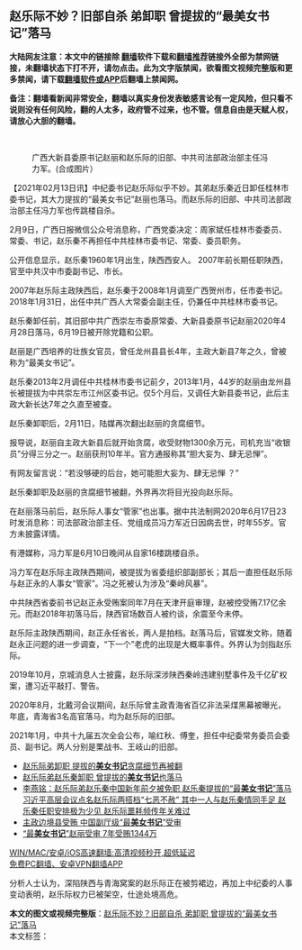  <h2>赵乐际不妙？旧部自杀 弟卸职 曾提拔的“最美女书记”落马</h2> <p class="notice"><b>大陆网友注意：本文中的链接除 <a href="https://github.com/bannedbook/fanqiang" >翻墙</a>软件下载和<a href="https://github.com/killgcd/justmysocks/blob/master/README.md">翻墙推荐</a>链接外全部为禁网链接，未翻墙状态下打不开，请勿点击。此为文字版禁闻，欲看图文视频完整版和更多禁闻，请下载<a href="https://github.com/bannedbook/fanqiang">翻墙软件或APP</a>后翻墙上禁闻网。</p><p>备注：翻墙看新闻非常安全，翻墙以真实身份发表敏感言论有一定风险，但只看不说则没有任何风险，翻的人太多，政府管不过来，也不管。信息自由是天赋人权，请放心大胆的翻墙。</b></p>  <div class="entry"> <br /> <figure><a href="https://i2.wp.com/upload-images-bucket-v64rleca837do.s3.eu-west-1.amazonaws.com/wp-content/uploads/2021/02/13172519/fe0204d1-aefe-45c3-8ce1-91e6aadfcd7b-600x338-1.jpg?fit=600%2C338&#038;ssl=1" data-caption="广西大新县委原书记赵丽和赵乐际的旧部、中共司法部政治部主任冯力军。(合成图片）"></a><figcaption class="wp-caption-text">广西大新县委原书记赵丽和赵乐际的旧部、中共司法部政治部主任冯力军。(合成图片）</figcaption></figure> <p>【2021年02月13日讯】中纪委书记赵乐际似乎不妙。其弟赵乐秦近日卸任桂林市委书记，其大力提拔的“最美女书记”赵丽也落马。而赵乐际的旧部、中共司法部政治部主任冯力军也传跳楼自杀。</p> <p>2月9日，广西日报微信公众号消息称，广西党委决定：周家斌任桂林市委委员、常委、书记，赵乐秦不再担任中共桂林市委书记、常委、委员职务。</p> <p>公开信息显示，赵乐秦1960年1月出生，陕西西安人。 2007年前长期任职陕西，官至中共汉中市委副书记、市长。</p> <p>2007年赵乐际主政陕西后，赵乐秦于2008年1月调至广西贺州市，任市委书记。 2018年1月31日，出任中共广西人大常委会副主任，仍兼任中共桂林市委书记。</p> <p>赵乐秦卸任前，其旧部中共广西崇左市委原常委、大新县委原书记赵丽2020年4月28日落马，6月19日被开除党籍和公职。</p>  <p>赵丽是广西培养的壮族女官员，曾任龙州县县长4年，主政大新县7年之久，曾被称为“最美女书记”。</p> <p>赵乐秦2013年2月调任中共桂林市委书记前夕，2013年1月，44岁的赵丽由龙州县长被提拔为中共崇左市江州区委书记。仅5个月后，又调任大新县委书记，此后主政大新长达7年之久直至被查。</p> <p>赵乐秦卸职后，2月11日，陆媒再次翻出赵丽的贪腐细节。</p> <p>报导说，赵丽自主政大新县后就开始贪腐，收受财物1300余万元，司机充当“收银员”分得三​​分之一。赵丽获刑10年半。官方通报称其“胆大妄为、肆无忌惮”。</p> <p>有网友留言说：“若没够硬的后台，她可能胆大妄为、肆无忌惮 ？”</p>  <p>赵乐秦卸职及赵丽的贪腐细节被翻，外界再次将目光投向赵乐际。</p> <p>在赵丽落马前后，赵乐际人事女“管家”也出事。据中共法制网2020年6月17日23时发消息称：司法部政治部主任、党组成员冯力军近日因病去世，时年55岁。官方未披露详情。</p> <p>有港媒称，冯力军是6月10日晚间从自家16楼跳楼自杀。</p> <p>冯力军在赵乐际主政陕西期间，被提拔为省委组织部副部长；其后一直担任赵乐际与赵正永的人事女“管家”。冯之死被认为涉及“秦岭风暴”。</p> <p>中共陕西省委前书记赵正永受贿案同年7月在天津开庭审理，赵被控受贿7.17亿余元。而赵2018年初落马后，陕西官场数百人被约谈，余震至今未停。</p>  <p>赵乐际主政陕西期间，赵正永任省长，两人是拍档。赵落马后，官媒发文称，随着赵永正问题的进一步调查，“下一个”老虎的出现是大概率事件。外界认为剑指赵乐际。</p> <p>2019年10月，京城消息人士披露，赵乐际深涉陕西秦岭违建别墅事件及千亿矿权案，遭习近平敲打、警告。</p> <p>2020年8月，北戴河会议期间，赵乐际曾主政青海省百亿非法采煤黑幕被曝光，年底，青海省3名高官落马，均为赵乐际的旧部。</p> <p>2021年1月，中共十九届五次全会公布，喻红秋、傅奎，担任中纪委常务委员会委员、副书记。两人分别是栗战书、王岐山的旧部。</p> <ul class='op-related-articles' title='相关阅读'> <li><a href='https://www.bannedbook.org/bnews/cnnews/20210213/1486815.html' target='_blank'>赵乐际弟卸职 提拔的<b>美女书记</b>贪腐细节再被翻</a></li> <li><a href='https://www.bannedbook.org/bnews/headline/20210212/1486144.html' target='_blank'>赵乐际弟赵乐秦卸职 曾提拔的<b>美女书记</b>也落马</a></li> <li><a href='https://www.bannedbook.org/bnews/comments/20210211/1485722.html' target='_blank'>李燕铭：赵乐际弟赵乐秦中国新年前夕被免职 赵乐秦提拔的“最<b>美女书记</b>”落马 习近平高层会议点名赵乐际两搭档“七恶不赦” 其中一人与赵乐秦情同手足 赵乐秦任职安排极为少见 赵乐际噩耗频传年关难过</a></li> <li><a href='https://www.bannedbook.org/bnews/baitai/20201011/1411981.html' target='_blank'>主政边境县受贿 中国副厅级“最<b>美女书记</b>”受审</a></li> <li><a href='https://www.bannedbook.org/bnews/baitai/20201011/1411823.html' target='_blank'>“最<b>美女书记</b>”赵丽受审 7年受贿1344万</a></li> </ul> <p class="texttj"> <a href="https://github.com/bannedbook/fanqiang/wiki/V2ray%E6%9C%BA%E5%9C%BA" target="_blank">WIN/MAC/安卓/iOS高速翻墙:高清视频秒开,超低延迟</a><br/> <a href="https://github.com/bannedbook/fanqiang/wiki/%E7%A6%81%E9%97%BB%E7%BD%91%E5%AE%89%E5%8D%93%E7%BF%BB%E5%A2%99%E6%96%B0%E9%97%BBAPP" target="_blank">免费PC翻墙、安卓VPN翻墙APP</a></p><p>分析人士认为，深陷陕西与青海窝案的赵乐际正在被剪裙边，再加上中纪委的人事变动表明，赵乐际权力已被架空，仕途处境高危。</p> <a name='sharetosocial'></a>       <div><b>本文的图文或视频完整版</b>：<a href='https://www.bannedbook.org/bnews/comments/20210214/1486939.html'>赵乐际不妙？旧部自杀 弟卸职 曾提拔的“最美女书记”落马</a></div>  </div><!--END ENTRY--> <div class="postfooter"> <div>本文标签：</div>  </div><!--END POSTFOOTER--> 